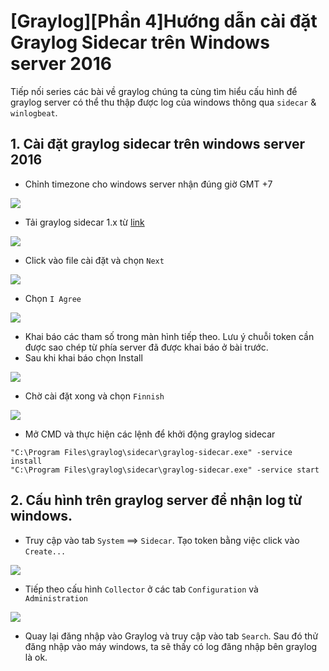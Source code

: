 #  [Graylog][Phần 4]Hướng dẫn cài đặt Graylog Sidecar trên Windows server 2016
Tiếp nối series các bài về graylog chúng ta cùng tìm hiểu cấu hình để graylog server có thể thu thập được log của windows thông qua `sidecar` & `winlogbeat`.

## 1. Cài đặt graylog sidecar trên windows server 2016

- Chỉnh timezone cho windows server nhận đúng giờ GMT +7  

<img src="https://i.imgur.com/hHeEnJS.png">  

- Tải graylog sidecar 1.x từ [link](https://github.com/Graylog2/collector-sidecar/releases)  

<img src="https://i.imgur.com/J3NmS9Q.png">  

- Click vào file cài đặt và chọn `Next`  

<img src="https://i.imgur.com/LCp92Uh.png">  

- Chọn `I Agree`  

<img src="https://i.imgur.com/Wg4gyHF.png">  

- Khai báo các tham số trong màn hình tiếp theo. Lưu ý chuỗi token cần được sao chép từ phía server đã được khai báo ở bài trước.  
- Sau khi khai báo chọn Install

<img src="https://i.imgur.com/poqr9Ne.png">  

- Chờ cài đặt xong và chọn `Finnish`  

<img src="https://i.imgur.com/3ho7Xeb.png">  

- Mở CMD và thực hiện các lệnh để khởi động graylog sidecar  
```
"C:\Program Files\graylog\sidecar\graylog-sidecar.exe" -service install
"C:\Program Files\graylog\sidecar\graylog-sidecar.exe" -service start
```

## 2. Cấu hình trên graylog server để nhận log từ windows.  

- Truy cập vào tab `System` ==> `Sidecar`. Tạo token bằng việc click vào `Create...`  

<img src="https://i.imgur.com/Q3RTtdi.png">  

- Tiếp theo cấu hình `Collector` ở các tab `Configuration` và ` Administration`  

<img src="https://i.imgur.com/1TweFRk.png">

- Quay lại đăng nhập vào Graylog và truy cập vào tab `Search`. Sau đó thử đăng nhập vào máy windows, ta sẽ thấy có log đăng nhập bên graylog là ok.  

